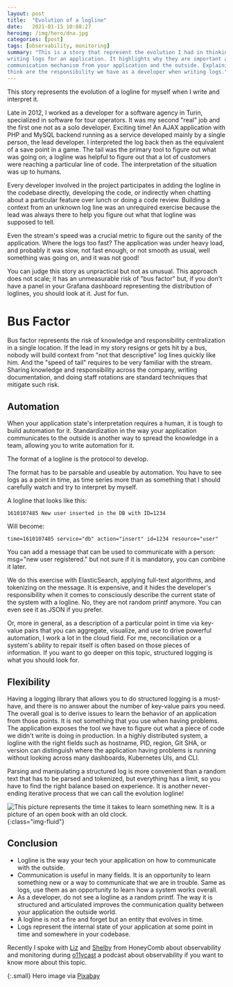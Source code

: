 ```yaml
---
layout: post
title:  "Evolution of a logline"
date:   2021-01-15 10:08:27
heroimg: /img/hero/dna.jpg
categories: [post]
tags: [observability, monitoring]
summary: "This is a story that represent the evolution I had in thinking and
writing logs for an application. It highlights why they are important as a
communication mechanism from your application and the outside. Explaining what I
think are the responsibility we have as a developer when writing logs."
---
```


This story represents the evolution of a logline for myself when I write and
interpret it.

Late in 2012, I worked as a developer for a software agency in Turin,
specialized in software for tour operators. It was my second "real" job and the
first one not as a solo developer. Exciting time!  An AJAX application with PHP
and MySQL backend running as a service developed mainly by a single person, the
lead developer.  I interpreted the log back then as the equivalent of a save
point in a game. The tail was the primary tool to figure out what was going on;
a logline was helpful to figure out that a lot of customers were reaching a
particular line of code. The interpretation of the situation was up to humans.

Every developer involved in the project participates in adding the logline in
the codebase directly, developing the code, or indirectly when chatting about a
particular feature over lunch or doing a code review.  Building a context from
an unknown log line was an unrequired exercise because the lead was always there
to help you figure out what that logline was supposed to tell.

Even the stream's speed was a crucial metric to figure out the sanity of the
application. Where the logs too fast? The application was under heavy load, and
probably it was slow, not fast enough, or not smooth as usual, well something
was going on, and it was not good!

You can judge this story as unpractical but not as unusual. This approach does
not scale; it has an unmeasurable risk of "bus factor" but, if you don't have a
panel in your Grafana dashboard representing the distribution of loglines, you
should look at it. Just for fun.


# Bus Factor

Bus factor represents the risk of knowledge and responsibility centralization in
a single location. If the lead in my story resigns or gets hit by a bus, nobody
will build context from "not that descriptive" log lines quickly like him. And
the "speed of tail" requires to be very familiar with the stream. Sharing
knowledge and responsibility across the company, writing documentation, and
doing staff rotations are standard techniques that mitigate such risk.

## Automation

When your application state's interpretation requires a human, it is tough to
build automation for it. Standardization in the way your application
communicates to the outside is another way to spread the knowledge in a team,
allowing you to write automation for it.

The format of a logline is the protocol to develop.

The format has to be parsable and useable by automation. You have to see logs as
a point in time, as time series more than as something that I should carefully
watch and try to interpret by myself.

A logline that looks like this:

```
1610107485 New user inserted in the DB with ID=1234
```

Will become:

```
time=1610107485 service="db" action="insert" id=1234 resource="user"
```

You can add a message that can be used to communicate with a person: msg="new
user registered." but not sure if it is mandatory, you can combine it later.

We do this exercise with ElasticSearch, applying full-text algorithms, and
tokenizing on the message. It is expensive, and it hides the developer's
responsibility when it comes to consciously describe the current state of the
system with a logline. No, they are not random printf anymore.  You can even see
it as JSON if you prefer.

Or, more in general, as a description of a particular point in time via
key-value pairs that you can aggregate, visualize, and use to drive powerful
automation, I work a lot in the cloud field. For me, reconciliation or a
system's ability to repair itself is often based on those pieces of information.
If you want to go deeper on this topic, structured logging is what you should
look for.

## Flexibility

Having a logging library that allows you to do structured logging is a
must-have, and there is no answer about the number of key-value pairs you need.
The overall goal is to derive issues to learn the behavior of an application
from those points. It is not something that you use when having problems. The
application exposes the tool we have to figure out what a piece of code we
didn't write is doing in production.  In a highly distributed system, a logline
with the right fields such as hostname, PID, region, Git SHA, or version can
distinguish where the application having problems is running without looking
across many dashboards, Kubernetes UIs, and CLI.

Parsing and manipulating a structured log is more convenient than a random text
that has to be parsed and tokenized, but everything has a limit, so you have to
find the right balance based on experience. It is another never-ending iterative
process that we can call the evolution logline!

![This picture represents the time it takes to learn something new. It is a
picture of an open book with an old clock.](/img/watch-4638673_1280.jpg){:class="img-fluid"}

## Conclusion

* Logline is the way your tech your application on how to communicate with the
  outside.
* Communication is useful in many fields. It is an opportunity to learn
  something new or a way to communicate that we are in trouble. Same as logs,
  use them as an opportunity to learn how a system works overall.
* As a developer, do not see a logline as a random printf. The way it is
  structured and articulated improves the communication quality between your
  application the outside world.
* A logline is not a fire and forget but an entity that evolves in time.
* Logs represent the internal state of your application at some point in time
  and somewhere in your codebase.

Recently I spoke with [Liz](https://twitter.com/lizthegrey) and
[Shelby](https://twitter.com/shelbyspees) from HoneyComb about observability and
monitoring during
[o11ycast](https://www.heavybit.com/library/podcasts/o11ycast/ep-32-managing-hardware-with-gianluca-arbezzano-of-equinix-metal/?utm_campaign=coschedule&utm_source=twitter&utm_medium=heavybit&utm_content=Ep.%20%2332,%20Managing%20Hardware%20with%20Gianluca%20Arbezzano%20of%20Equinix%20Metal)
a podcast about observability if you want to know more about this topic.

{:.small}
Hero image via [Pixabay](https://pixabay.com/illustrations/dna-string-biology-3d-1811955/)
